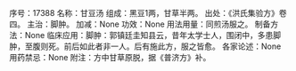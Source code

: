 序号：17388
名称：甘豆汤
组成：黑豆1两，甘草半两。
出处：《洪氏集验方》卷四。
主治：脚肿。
加减：None
功效：None
用法用量：同煎汤服之。
制备方法：None
临床应用：脚肿：郭镇廷圭知县云，昔年太学士人，围闭中，多患脚肿，至腹则死。前后如此者非一人。后有施此方，服之皆愈。
各家论述：None
用药禁忌：None
附注：方中甘草原脱，据《普济方》补。
